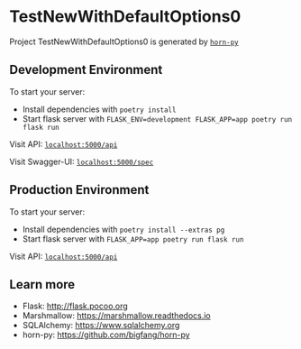 # TestNewWithDefaultOptions0

Project TestNewWithDefaultOptions0 is generated by [`horn-py`](https://github.com/bigfang/horn-py)

## Development Environment
To start your server:

  * Install dependencies with `poetry install`
  * Start flask server with `FLASK_ENV=development FLASK_APP=app poetry run flask run`

Visit API: [`localhost:5000/api`](http://localhost:5000/api)

Visit Swagger-UI: [`localhost:5000/spec`](http://localhost:5000/spec)

## Production Environment
To start your server:

  * Install dependencies with `poetry install --extras pg`
  * Start flask server with `FLASK_APP=app poetry run flask run`

Visit API: [`localhost:5000/api`](http://localhost:5000/api)

## Learn more

  * Flask: http://flask.pocoo.org
  * Marshmallow: https://marshmallow.readthedocs.io
  * SQLAlchemy: https://www.sqlalchemy.org
  * horn-py: https://github.com/bigfang/horn-py
